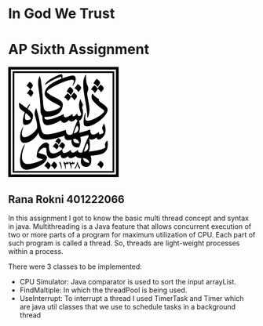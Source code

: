 # In God We Trust
# AP Sixth Assignment
![logo](Logo.png)

## Rana Rokni 401222066

In this assignment I got to know the basic multi thread concept and syntax in java. Multithreading is a Java feature that allows concurrent execution of two or more parts of a program for maximum utilization of CPU. Each part of such program is called a thread. So, threads are light-weight processes within a process.

There were 3 classes to be implemented:

* CPU Simulator: Java comparator is used to sort the input arrayList.
* FindMaltiple: In which the threadPool is being used.
* UseInterrupt: To interrupt a thread I used TimerTask and Timer  which are java util classes that we use to schedule tasks in a background thread


 